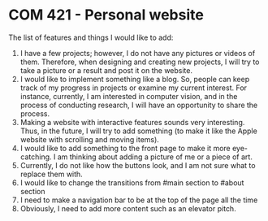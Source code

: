# COM 421 - Personal website
The list of features and things I would like to add:
1. I have a few projects; however, I do not have any pictures or videos of them. Therefore, when designing and creating new projects, I will try to take a picture or a result and post it on the website.
2. I would like to implement something like a blog. So, people can keep track of my progress in projects or examine my current interest. For instance, currently, I am interested in computer vision, and in the process of conducting research, I will have an opportunity to share the process.
3. Making a website with interactive features sounds very interesting. Thus, in the future, I will try to add something (to make it like the Apple website with scrolling and moving items).
4. I would like to add something to the front page to make it more eye-catching. I am thinking about adding a picture of me or a piece of art.
5. Currently, I do not like how the buttons look, and I am not sure what to replace them with.
6. I would like to change the transitions from #main section to #about section
7. I need to make a navigation bar to be at the top of the page all the time
8. Obviously, I need to add more content such as an elevator pitch.
